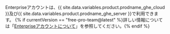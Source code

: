 Enterpriseアカウントは、{{ site.data.variables.product.prodname_ghe_cloud }}及び{{ site.data.variables.product.prodname_ghe_server }}で利用できます。 {% if currentVersion == "free-pro-team@latest" %}詳しい情報については「[Enterpriseアカウントについて](/articles/about-enterprise-accounts)」を参照してください。{% endif %}
